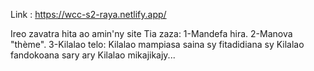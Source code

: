 Link : https://wcc-s2-raya.netlify.app/

Ireo zavatra hita ao amin'ny site Tia zaza:
1-Mandefa hira.
2-Manova "thème".
3-Kilalao telo: Kilalao mampiasa saina sy fitadidiana sy Kilalao fandokoana sary ary Kilalao mikajikajy...
